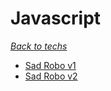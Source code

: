# Javascript
*[Back to techs](./Techs.md)*

- [Sad Robo v1](../Games/SadRobo1.md)
- [Sad Robo v2](../Games/SadRobo2.md)